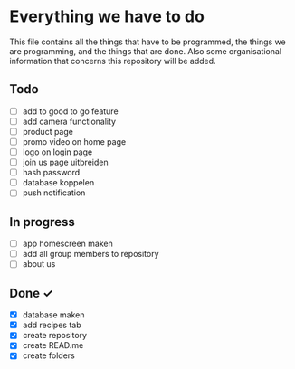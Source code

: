 # Everything we have to do
This file contains all the things that have to be programmed, the things we are programming, and the things that are done.
Also some organisational information that concerns this repository will be added.
## Todo
- [ ] add to good to go feature
- [ ] add camera functionality
- [ ] product page
- [ ] promo video on home page
- [ ] logo on login page
- [ ] join us page uitbreiden
- [ ] hash password
- [ ] database koppelen
- [ ] push notification
## In progress
- [ ] app homescreen maken
- [ ] add all group members to repository
- [ ] about us
## Done ✓
- [x] database maken
- [x] add recipes tab
- [x] create repository
- [x] create READ.me
- [x] create folders